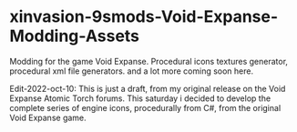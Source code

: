 # xinvasion-9smods-Void-Expanse-Modding-Assets
Modding for the game Void Expanse. Procedural icons textures generator, procedural xml file generators. and a lot more coming soon here.

Edit-2022-oct-10: This is just a draft, from my original release on the Void Expanse Atomic Torch forums. This saturday i decided to develop the complete series of engine icons, procedurally from C#, from the original Void Expanse game.

